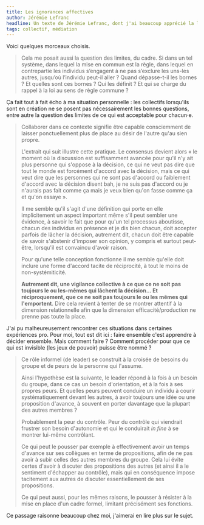 ```yaml
---
title: Les ignorances affectives
author: Jérémie Lefranc
headline: Un texte de Jérémie Lefranc, dont j'ai beaucoup apprécié la lecture. Ça parle d'un collectif auquel j'ai pu me rendre il y a plusieurs années, « Cravirola », et de la manière dont certains conflits s'y sont déroulés.
tags: collectif, médiation
---
```



Voici quelques morceaux choisis.

> Cela me posait aussi la question des limites, du cadre. Si dans un tel système, dans lequel la mise en commun est la règle, dans lequel en contrepartie les individus s’engagent à ne pas s’exclure les uns-les autres, jusqu’où l’individu peut-il aller ? Quand dépasse-t-il les bornes ? Et quelles sont ces bornes ? Qui les définit ? Et qui se charge du rappel à la loi au sens de règle commune ?

Ça fait tout à fait écho à ma situation personnelle : les collectifs lorsqu'ils sont en création ne se posent pas nécessairement les bonnes questions, entre autre la question des limites de ce qui est acceptable pour chacun·e.

> Collaborer dans ce contexte signifie être capable consciemment de laisser ponctuellement plus de place au désir de l'autre qu'au sien propre.
> 
> L'extrait qui suit illustre cette pratique. Le consensus devient alors « le moment où la discussion est suffisamment avancée pour qu'il n'y ait plus personne qui s'oppose à la décision, ce qui ne veut pas dire que tout le monde est forcément d'accord avec la décision, mais ce qui veut dire que les personnes qui ne sont pas d'accord ou faiblement d'accord avec la décision disent bah, je ne suis pas d'accord ou je n'aurais  pas fait comme ça mais je veux bien qu'on fasse comme ça et qu'on essaye ».
> 
> Il me semble qu'il s'agit d'une définition qui porte en elle implicitement un aspect important même s'il peut sembler une évidence, à savoir le fait que pour qu'un tel processus aboutisse, chacun des individus en présence et je dis bien chacun, doit accepter parfois de lâcher la décision, autrement dit, chacun doit être capable de savoir s'abstenir d'imposer son opinion, y compris et surtout peut-être, lorsqu'il est convaincu d'avoir raison.
> 
> Pour qu'une telle conception fonctionne il me semble qu'elle doit inclure une forme d'accord tacite de réciprocité, à tout le moins de non-systémiticité.
> 
> **Autrement dit, une vigilance collective à ce que ce ne soit pas toujours le ou les-mêmes qui lâchent la décision... Et réciproquement, que ce ne soit pas toujours le ou les mêmes qui l'emportent**. Dire cela revient à tenter de se montrer attentif à la dimension relationnelle afin que la dimension efficacité/production ne prenne pas toute la place.

J'ai pu malheureusement rencontrer ces situations dans certaines expériences pro. Pour moi, tout est dit ici : faire ensemble c'est apprendre à décider ensemble. Mais comment faire ? Comment procéder pour que ce qui est invisible (les jeux de pouvoir) puisse être nommé ?

> Ce rôle informel (de leader) se construit à la croisée de besoins du groupe et de peurs de la personne qui l'assume.
> 
> Ainsi l'hypothèse est la suivante, le leader répond à la fois à un besoin du groupe, dans ce cas un besoin d'orientation, et à la fois à ses propres peurs. Et quelles peurs peuvent conduire un individu à courir systématiquement devant les autres, à avoir toujours une idée ou une proposition d'avance, à souvent en porter davantage que la plupart des autres membres ?
> 
> Probablement la peur du contrôle. Peur du contrôle qui viendrait frustrer son besoin d'autonomie et qui le conduirait *in fine* à se montrer lui-même contrôlant.
> 
> Ce qui peut le pousser par exemple à effectivement avoir un temps d'avance sur ses collègues en terme de propositions, afin de ne pas avoir à subir celles des autres membres du groupe. Cela lui évite certes d'avoir à discuter des propositions des autres (et ainsi il a le sentiment d'échapper au contrôle), mais qui en conséquence impose tacitement aux autres de discuter essentiellement de ses propositions.
> 
> Ce qui peut aussi, pour les mêmes raisons, le pousser à résister à la mise en place d'un cadre formel, limitant précisément ses fonctions.

Ce passage raisonne beaucoup chez moi, j'aimerai en lire plus sur le sujet.